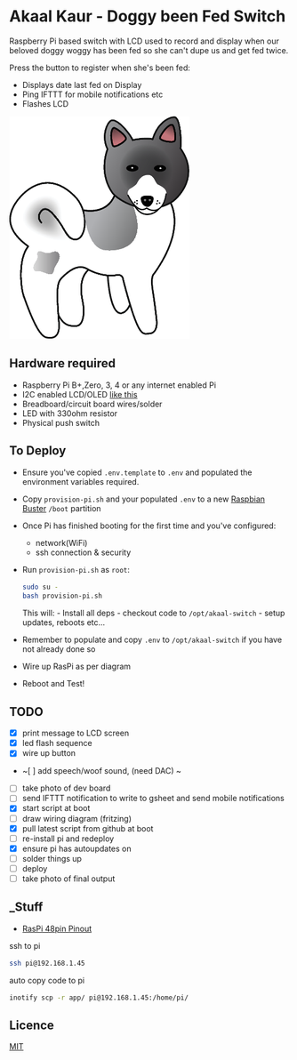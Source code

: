 # Akaal Kaur - Doggy been Fed Switch

Raspberry Pi based switch with LCD used to record and display when our beloved doggy woggy has been fed so she can't dupe us and get fed twice.

Press the button to register when she's been fed:

- Displays date last fed on Display
- Ping IFTTT for mobile notifications etc
- Flashes LCD

![](akita_logo.png)

## Hardware required

- Raspberry Pi B+,Zero, 3, 4 or any internet enabled Pi
- I2C enabled LCD/OLED [like this](https://www.amazon.co.uk/gp/product/B07PWWTB94/ref=ppx_yo_dt_b_asin_title_o00_s00?ie=UTF8&psc=1)
- Breadboard/circuit board wires/solder
- LED with 330ohm resistor
- Physical push switch

## To Deploy

- Ensure you've copied `.env.template` to `.env` and populated the environment variables required.
- Copy `provision-pi.sh` and your populated `.env` to a new [Raspbian Buster](https://www.raspberrypi.org/downloads/raspbian/) `/boot` partition
- Once Pi has finished booting for the first time and you've configured:
  - network(WiFi)
  - ssh connection & security
- Run `provision-pi.sh` as `root`:

  ```bash
  sudo su -
  bash provision-pi.sh
  ```

  This will:
      - Install all deps
      - checkout code to `/opt/akaal-switch`
      - setup updates, reboots etc...
- Remember to populate and copy `.env` to `/opt/akaal-switch` if you have not already done so
- Wire up RasPi as per diagram
- Reboot and Test!

## TODO

- [x] print message to LCD screen
- [x] led flash sequence
- [x] wire up button
- ~[ ] add speech/woof sound, (need DAC) ~
- [ ] take photo of dev board
- [ ] send IFTTT notification to write to gsheet and send mobile notifications
- [x] start script at boot
- [ ] draw wiring diagram (fritzing)
- [x] pull latest script from github at boot
- [ ] re-install pi and redeploy
- [x] ensure pi has autoupdates on
- [ ] solder things up
- [ ] deploy
- [ ] take photo of final output

## _Stuff

- [RasPi 48pin Pinout](https://pinout.xyz/pinout/i2c)

ssh to pi

```bash
ssh pi@192.168.1.45
```

auto copy code to pi

```bash
inotify scp -r app/ pi@192.168.1.45:/home/pi/
```

## Licence

[MIT](LICENCE)

